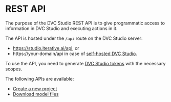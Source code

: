 # REST API

The purpose of the DVC Studio REST API is to give programmatic access to
information in DVC Studio and executing actions in it.

The API is hosted under the `/api` route on the DVC Studio server:

- https://studio.iterative.ai/api, or
- https://your-domain/api in case of
  [self-hosted DVC Studio](/doc/studio/self-hosting/installation).

To use the API, you need to generate [DVC Studio
tokens][DVC Studio client access token] with the necessary scopes.

The following APIs are available:

- [Create a new project](/doc/studio/rest-api/create-project)
- [Download model files](/doc/studio/rest-api/download-model)

[DVC Studio client access token]:
  /doc/studio/user-guide/account-management#client-access-tokens
